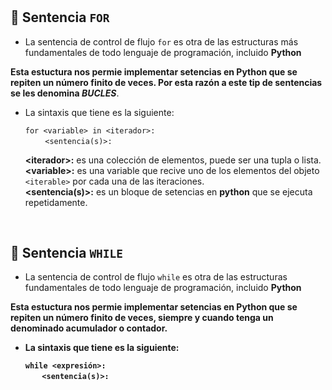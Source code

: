 #
## 🔁 Sentencia `FOR`

* La sentencia de control de flujo `for` es otra de las estructuras más fundamentales de todo lenguaje de programación, incluido <b>Python</b>

<b>Esta estuctura nos permie implementar setencias en Python que se repiten un número finito de veces. Por esta razón a este tip de sentencias se les denomina <i>BUCLES</i></b>.

* La sintaxis que tiene es la siguiente: 

  `for <variable> in <iterador>:`   
  &nbsp;&nbsp;&nbsp;&nbsp;&nbsp;&nbsp;&nbsp;&nbsp;`<sentencia(s)>:`  

  <b>\<iterador>:</b> es una colección de elementos, puede ser una tupla o lista.   
  <b>\<variable>:</b> es una variable que recive uno de los elementos del objeto `<iterable>` por cada una de las iteraciones.  
  <b>\<sentencia(s)>:</b> es un bloque de setencias en <b>python</b> que se ejecuta repetidamente.

<br>

## 🔁 Sentencia `WHILE`

* La sentencia de control de flujo `while` es otra de las estructuras fundamentales de todo lenguaje de programación, incluido <b>Python</b>

<b>Esta estuctura nos permie implementar setencias en Python que se repiten un número finito de veces, siempre y cuando tenga un denominado acumulador o contador.

* La sintaxis que tiene es la siguiente: 

  `while <expresión>:`   
  &nbsp;&nbsp;&nbsp;&nbsp;&nbsp;&nbsp;&nbsp;&nbsp;`<sentencia(s)>:` 

